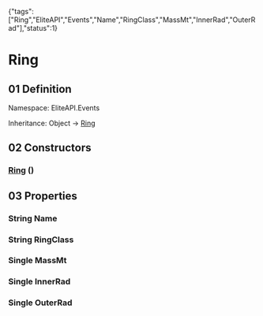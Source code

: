 {"tags":["Ring","EliteAPI","Events","Name","RingClass","MassMt","InnerRad","OuterRad"],"status":1}

# Ring

## 01 Definition

Namespace: <span class='code'>EliteAPI.Events</span>

Inheritance: <span class='code'>Object</span> → <span class='code'>[Ring](../../EliteAPI/Events/Ring.html)</span>

## 02 Constructors

### <span class='code'>[Ring](../../EliteAPI/Events/Ring.html)</span> ()

## 03 Properties

### <span class='code'>String</span> Name

### <span class='code'>String</span> RingClass

### <span class='code'>Single</span> MassMt

### <span class='code'>Single</span> InnerRad

### <span class='code'>Single</span> OuterRad

